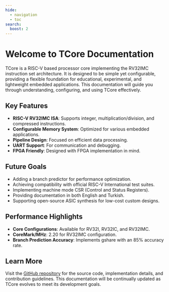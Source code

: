 ```yaml
---
hide:
  - navigation
  - toc
search:
  boost: 2 
---
```


# Welcome to TCore Documentation

TCore is a RISC-V based processor core implementing the RV32IMC instruction set architecture. It is designed to be simple yet configurable, providing a flexible foundation for educational, experimental, and lightweight embedded applications. This documentation will guide you through understanding, configuring, and using TCore effectively.

## Key Features

- **RISC-V RV32IMC ISA**: Supports integer, multiplication/division, and compressed instructions.
- **Configurable Memory System**: Optimized for various embedded applications.
- **Pipeline Design**: Focused on efficient data processing.
- **UART Support**: For communication and debugging.
- **FPGA Friendly**: Designed with FPGA implementation in mind.

## Future Goals

- Adding a branch predictor for performance optimization.
- Achieving compatibility with official RISC-V International test suites.
- Implementing machine mode CSR (Control and Status Registers).
- Providing documentation in both English and Turkish.
- Supporting open-source ASIC synthesis for low-cost custom designs.

## Performance Highlights

- **Core Configurations**: Available for RV32I, RV32IC, and RV32IMC.
- **CoreMark/MHz**: 2.20 for RV32IMC configuration.
- **Branch Prediction Accuracy**: Implements gshare with an 85% accuracy rate.

## Learn More

Visit the [GitHub repository](https://github.com/kerimturak/tcore-rv32imc) for the source code, implementation details, and contribution guidelines. This documentation will be continually updated as TCore evolves to meet its development goals.

